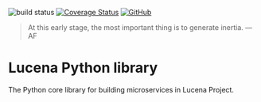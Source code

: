 ![build status](https://api.travis-ci.com/lucenaproject/lucena.svg?branch=master)
[![Coverage Status](https://coveralls.io/repos/github/lucenaproject/lucena/badge.svg)](https://coveralls.io/github/lucenaproject/lucena)
[![GitHub](https://img.shields.io/github/license/mashape/apistatus.svg)](https://opensource.org/licenses/MIT)


>
> At this early stage, the most important thing is to generate inertia.
> —AF
>

# Lucena Python library


The Python core library for building microservices in Lucena Project.
